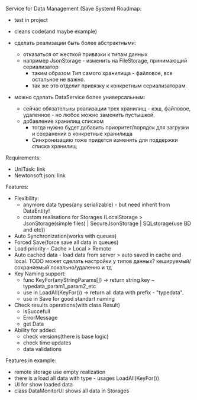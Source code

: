 Service for Data Management (Save System)
Roadmap:
- test in project
  
- cleans code(and maybe example)
  
- сделать реализации быть более абстрактными:
  - отказаться от жесткой привязки к типам данных
  - например JsonStorage - изменить на FileStorage, принимающий сериализатор
    - таким образом Тип самого хранилища - файловое, все остальное не важно.
    - так же это отделит привязку к конкретным сериализаторам.
     
- можно сделать DataService более универсальным:
  - сейчас обязательны реализации трех хранилищ - кэш, файловое, удаленное - но любое можно заменить пустышкой. 
  - добавление хранилищ списком
    - тогда нужно будет добавить приоритет/порядок для загрузки и сохранений в конкретные хранилища
    - Синхронизацию тоже придется изменять для поддержки списка хранилищ


Requirements:
- UniTask: link
- Newtonsoft json: link

Features:
- Flexibility:
  - anymore data types(any serializable) - but need inherit from DataEntity!
  - custom realisations for Storages (LocalStorage > JsonStorage(simple files) | SecureJsonStorage | SQLstorage(use BD and etc))
- Auto Synchronization(works with queues)
- Forced Save(force save all data in queues)
- Load priority - Cache > Local > Remote
- Auto cached data - load data from server > auto saved in cache and local. TODO может сделать настройки у типов данных? кешируемый/сохраняемый локально/удаленно и тд 
- Key Naming support:
  - func KeyFor<TypeData>(anyStringParams[]) -> return string key ~ typedata_param1_param2_etc
  - use in LoadAll<TypeData>(KeyFor<TypeData>()) -> return all data with prefix - "typedata".
  - use in Save for good standart naming
- Check results operations(with class Result)
  - IsSuccefull
  - ErrorMessage
  - get Data
- Ability for added:
  - check versions(there is base logic)
  - check time updates
  - data validations

Features in example:
- remote storage use empty realization
- there is a load all data with type - usages LoadAll<TypeData>(KeyFor<TypeData>())
- UI for show loaded data
- class DataMonitorUI shows all data in Storages
